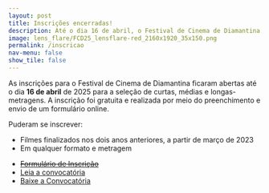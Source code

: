 ```yaml
---
layout: post
title: Inscrições encerradas!
description: Até o dia 16 de abril, o Festival de Cinema de Diamantina está com inscrições abertas para a seleção de curtas, médias e longas metragens.
image: lens_flare/FCD25_lensflare-red_2160x1920_35x150.png
permalink: /inscricao
nav-menu: false
show_tile: false
---
```


As inscrições para o Festival de Cinema de Diamantina ficaram abertas até o dia <strong>16 de abril</strong> de 2025 para a seleção de curtas, médias e longas-metragens.
A inscrição foi gratuita e realizada por meio do preenchimento e envio de um formulário online.

Puderam se inscrever:

- Filmes finalizados nos dois anos anteriores, a partir de março de 2023
- Em qualquer formato e metragem

<ul class="actions">
	<li><a href="https://docs.google.com/forms/d/e/1FAIpQLSeJsE1EHlbr5mNsYbv0zYO89tfsotWPC1DFU-8F3flR8HBVaA/viewform" target="_blank" class="button fit special"><s>Formulário de Inscrição</s></a></li>
	<li><a href="{{ '/convocatoria/' | relative_url }}" class="button fit">Leia a convocatória</a></li>
	<li><a href="https://drive.google.com/file/d/18EhuNcTQgkspOJlvvKxHqdEwNcoETO-s/view" target="_blank" class="button fit">Baixe a Convocatória</a></li>
</ul>
